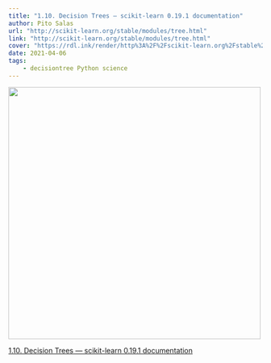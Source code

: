 ```yaml
---
title: "1.10. Decision Trees — scikit-learn 0.19.1 documentation"
author: Pito Salas
url: "http://scikit-learn.org/stable/modules/tree.html" 
link: "http://scikit-learn.org/stable/modules/tree.html" 
cover: "https://rdl.ink/render/http%3A%2F%2Fscikit-learn.org%2Fstable%2Fmodules%2Ftree.html" 
date: 2021-04-06
tags:
    - decisiontree Python science
---
```

<img src=https://rdl.ink/render/http%3A%2F%2Fscikit-learn.org%2Fstable%2Fmodules%2Ftree.html width="500">


[1.10. Decision Trees — scikit-learn 0.19.1 documentation](http://scikit-learn.org/stable/modules/tree.html)
